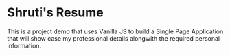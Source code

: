 # Shruti's Resume

This is a project demo that uses Vanilla JS to build a Single Page Application that will show case my professional details alongwith the required personal information.
